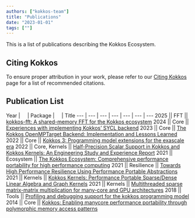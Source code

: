 ```yaml
---
authors: ["kokkos-team"]
title: "Publications"
date: "2023-01-01"
tags: [""]
---
```


This is a list of publications describing the Kokkos Ecosystem.

## Citing Kokkos

To ensure proper attribution in your work, please refer to our [Citing Kokkos](https://kokkos.org/citing-kokkos) page for a list of recommended citations.

## Publication List

Year | &nbsp; &nbsp; | Package | &nbsp; &nbsp; | Title
--- | --- | --- | --- | --- | --- | ---
2025 || FFT || [kokkos-fft: A shared-memory FFT for the Kokkos ecosystem](https://joss.theoj.org/papers/10.21105/joss.08391)
2024 || Core || [Experiences with implementing Kokkos’ SYCL backend](https://doi.org/10.1109/MCSE.2021.3098509)
2023 || Core || [The Kokkos OpenMPTarget Backend: Implementation and Lessons Learned](https://www.doi.org/10.1007/978-3-031-40744-4_7)
2022 || Core || [Kokkos 3: Programming model extensions for the exascale era](https://doi.ieeecomputersociety.org/10.1109/TPDS.2021.3097283)
2022 || Core, Kernels || [Half-Precision Scalar Support in Kokkos and Kokkos Kernels: An Engineering Study and Experience Report](https://doi.org/10.1109/eScience55777.2022.00095)
2021 || Ecosystem || [The Kokkos Ecosystem: Comprehensive performance portability for high performance computing](https://doi.org/10.1109/MCSE.2021.3098509)
2021 || Resilience || [Towards High Performance Resilience Using Performance Portable Abstractions](https://doi.org/10.1007/978-3-030-85665-6_28)
2021 || Kernels || [Kokkos Kernels: Performance Portable Sparse/Dense Linear Algebra and Graph Kernels](https://doi.org/10.48550/arXiv.2103.11991)
2021 || Kernels || [Multithreaded sparse matrix-matrix multiplication for many-core and GPU architectures](https://doi.org/10.1016/j.parco.2018.06.009)
2018 || Tools || [Profiling and debugging support for the kokkos programming model](https://doi.org/10.1007/978-3-030-02465-9_53)
2014 || Core || [Kokkos: Enabling manycore performance portability through polymorphic memory access patterns](https://doi.org/10.1016/j.jpdc.2014.07.003)
